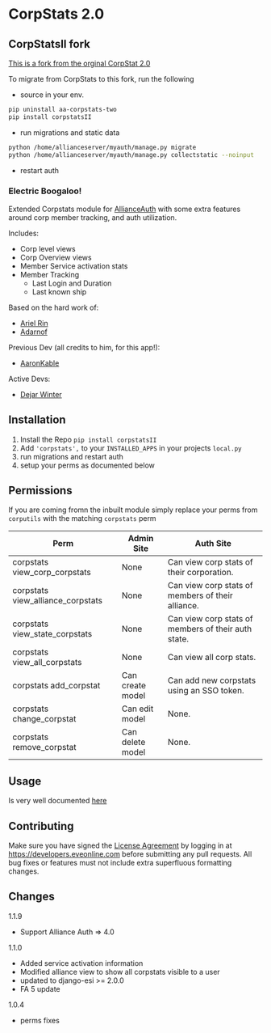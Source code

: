 # CorpStats 2.0

## CorpStatsII fork
[This is a fork from the orginal CorpStat 2.0](https://github.com/Solar-Helix-Independent-Transport/allianceauth-corpstats-two)

To migrate from CorpStats to this fork, run the following

* source in your env.

```bash
pip uninstall aa-corpstats-two
pip install corpstatsII
```

* run migrations and static data

```bash
python /home/allianceserver/myauth/manage.py migrate
python /home/allianceserver/myauth/manage.py collectstatic --noinput
```

* restart auth


### Electric Boogaloo!

Extended Corpstats module for [AllianceAuth](https://gitlab.com/allianceauth/allianceauth) with some extra features around corp member tracking, and auth utilization.

Includes:
 * Corp level views
 * Corp Overview views
 * Member Service activation stats
 * Member Tracking
   * Last Login and Duration
   * Last known ship
 
Based on the hard work of:
 * [Ariel Rin](https://gitlab.com/soratidus999/allianceauth/tree/new-corpstats)
 * [Adarnof](https://github.com/Adarnof/allianceauth/tree/new_corpstats)

Previous Dev (all credits to him, for this app!):
* [AaronKable](https://github.com/pvyParts)

Active Devs:
* [Dejar Winter](https://github.com/DejarW/)
 
## Installation
 1. Install the Repo `pip install corpstatsII`
 2. Add `'corpstats',` to your `INSTALLED_APPS` in your projects `local.py`
 3. run migrations and restart auth
 3. setup your perms as documented below

## Permissions
If you are coming fromn the inbuilt module simply replace your perms from `corputils` with the matching `corpstats` perm

Perm | Admin Site | Auth Site 
 --- | --- | --- 
corpstats view_corp_corpstats | None | Can view corp stats of their corporation.
corpstats view_alliance_corpstats | None | Can view corp stats of members of their alliance.
corpstats view_state_corpstats | None | Can view corp stats of members of their auth state.
corpstats view_all_corpstats | None | Can view all corp stats.
corpstats add_corpstat | Can create model | Can add new corpstats using an SSO token.
corpstats change_corpstat |Can edit model | None.
corpstats remove_corpstat | Can delete model | None.

## Usage
Is very well documented [here](https://allianceauth.readthedocs.io/en/latest/features/apps/corpstats.html?highlight=corpstats#creating-a-corp-stats)

## Contributing
Make sure you have signed the [License Agreement](https://developers.eveonline.com/resource/license-agreement) by logging in at https://developers.eveonline.com before submitting any pull requests. All bug fixes or features must not include extra superfluous formatting changes.

## Changes
1.1.9
* Support Alliance Auth => 4.0

1.1.0
 * Added service activation information
 * Modified alliance view to show all corpstats visible to a user
 * updated to django-esi >= 2.0.0
 * FA 5 update

1.0.4 
 * perms fixes
 

